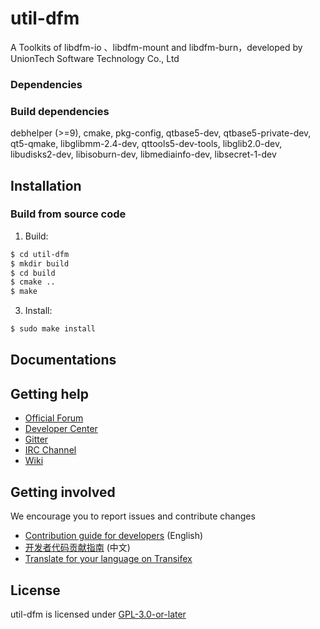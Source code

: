 # util-dfm

A Toolkits of libdfm-io 、libdfm-mount and libdfm-burn，developed by UnionTech Software Technology Co., Ltd

### Dependencies


### Build dependencies

 debhelper (>=9),
 cmake,
 pkg-config,
 qtbase5-dev,
 qtbase5-private-dev,
 qt5-qmake,
 libglibmm-2.4-dev,
 qttools5-dev-tools,
 libglib2.0-dev,
 libudisks2-dev,
 libisoburn-dev,
 libmediainfo-dev,
 libsecret-1-dev
 
## Installation
### Build from source code

1. Build:

```bash
$ cd util-dfm
$ mkdir build
$ cd build
$ cmake ..
$ make
```

3. Install:

```bash
$ sudo make install
```



## Documentations



## Getting help

 - [Official Forum](https://bbs.deepin.org/)
 - [Developer Center](https://github.com/linuxdeepin/developer-center)
 - [Gitter](https://gitter.im/orgs/linuxdeepin/rooms)
 - [IRC Channel](https://webchat.freenode.net/?channels=deepin)
 - [Wiki](https://wiki.deepin.org/)

## Getting involved

We encourage you to report issues and contribute changes

 - [Contribution guide for developers](https://github.com/linuxdeepin/developer-center/wiki/Contribution-Guidelines-for-Developers-en) (English)
 - [开发者代码贡献指南](https://github.com/linuxdeepin/developer-center/wiki/Contribution-Guidelines-for-Developers) (中文)
 - [Translate for your language on Transifex](https://www.transifex.com/linuxdeepin/deepin-file-manager/)

## License

util-dfm is licensed under [GPL-3.0-or-later](LICENSE.txt)
